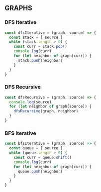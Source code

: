 ## GRAPHS

### DFS Iterative
```javascript
const dfsIterative = (graph, source) => {
  const stack = [ source ]
  while (stack.length > 0) {
    const curr = stack.pop()
    console.log(curr)
    for (let neighbor of graph[curr]) {
      stack.push(neighbor)
    }
  }
}
```

### DFS Recursive
```javascript
const dfsRecursive = (graph, source) => {
  console.log(source)
  for (let neighbor of graph[source]) {
    dfsRecursive(graph, neighbor)
  }
}
```

### BFS Iterative
```javascript
const bfsIterative = (graph, source) => {
  const queue = [ source ]
  while (queue.length > 0) {
    const curr = queue.shift()
    console.log(curr)
    for (let neighbor of graph[curr]) {
      queue.push(neighbor)
    }
  }
}
```


### 
```javascript
```

### 
```javascript
```

### 
```javascript
```

### 
```javascript
```
